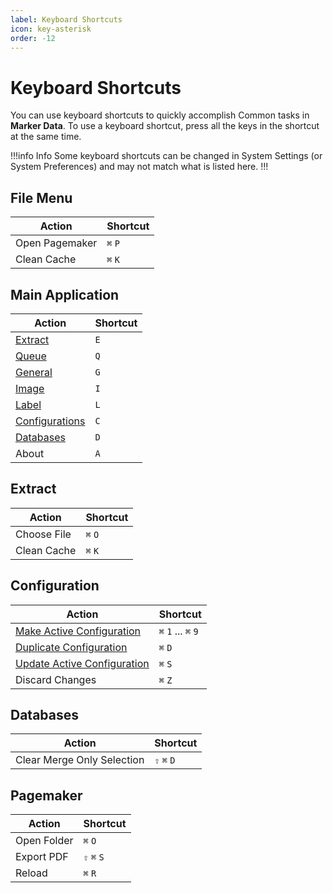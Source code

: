 ```yaml
---
label: Keyboard Shortcuts
icon: key-asterisk
order: -12
---
```

# Keyboard Shortcuts

You can use keyboard shortcuts to quickly accomplish Common tasks in **Marker Data**. To use a keyboard shortcut, press all the keys in the shortcut at the same time.

!!!info Info
Some keyboard shortcuts can be changed in System Settings (or System Preferences) and may not match what is listed here.
!!!

## File Menu

| Action | Shortcut |
|---|---|
| Open Pagemaker | `⌘` `P` |
| Clean Cache | `⌘` `K` |

## Main Application

| Action | Shortcut |
|---|---|
| [Extract](/user-guide/extract) | `E` |
| [Queue](/user-guide/queue) | `Q` |
| [General](/user-guide/general) | `G` |
| [Image](/user-guide/image) | `I` |
| [Label](/user-guide/label) | `L` |
| [Configurations](/user-guide/configurations) | `C` |
| [Databases](/user-guide/databases) | `D` |
| About | `A`|

## Extract

| Action | Shortcut |
|---|---|
| Choose File | `⌘` `O` |
| Clean Cache | `⌘` `K` |

## Configuration

| Action | Shortcut |
|---|---|
| [Make Active Configuration](/user-guide/configurations/#make-active-configuration) | `⌘` `1` ... `⌘` `9` |
| [Duplicate Configuration](/user-guide/configurations/#duplicate-configuration) | `⌘` `D` |
| [Update Active Configuration](/user-guide/configurations/#update-active-configuration) | `⌘` `S` |
| Discard Changes | `⌘` `Z` |

## Databases

| Action | Shortcut |
|---|---|
| Clear Merge Only Selection | `⇧` `⌘` `D` |

## Pagemaker

| Action | Shortcut |
|---|---|
| Open Folder | `⌘` `O` |
| Export PDF | `⇧` `⌘` `S` |
| Reload | `⌘` `R` |